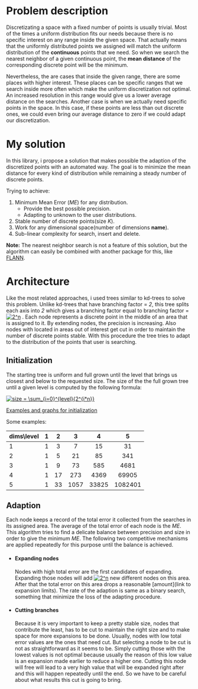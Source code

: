 # Problem description
Discretizating a space with a fixed number of points is usually trivial. Most of the times a uniform distribution fits our needs because there is no specific interest on any range inside the given space. That actually means that the uniformly distributed points we assigned will match the uniform distribution of the **continuous** points that we need. So when we search the nearest neighbor of a given continuous point, the **mean distance** of the corresponding discrete point will be the minimum.

Nevertheless, the are cases that inside the given range, there are some places with higher interest. These places can be specific ranges that we search inside more often which make the uniform discretization not optimal. An increased resolution in this range would give us a lower average distance on the searches. Another case is when we actually need specific points in the space. In this case, if these points are less than out discrete ones, we could even bring our average distance to zero if we could adapt our discretization.

# My solution
In this library, i propose a solution that makes possible the adaption of the discretized points with an automated way. The goal is to minimize the mean distance for every kind of distribution while remaining a steady number of discrete points.

Trying to achieve:
1.  Minimum Mean Error (_ME_) for any distribution.
    * Provide the best possible precision.
    * Adapting to unknown to the user distributions.
2.  Stable number of discrete points(size _K_).
3.  Work for any dimensional space(number of dimensions __name__).
4.  Sub-linear complexity for search, insert and delete.

**Note:** The nearest neighbor search is not a feature of this solution, but the algorithm can easily be combined with another package for this, like [FLANN](https://github.com/mariusmuja/flann).


# Architecture
Like the most related approaches, i used trees similar to kd-trees to solve this problem. Unlike kd-trees that have branching factor = _2_, this tree splits each axis into _2_ which gives a branching factor equal to branching factor = <a href="https://www.codecogs.com/eqnedit.php?latex=2^n" target="_blank"><img src="https://latex.codecogs.com/gif.latex?2^n" title="2^n" /></a> . Each node represents a discrete point in the middle of an area that is assigned to it. By extending nodes, the precision is increasing.  Also nodes with located in areas out of interest get cut in order to maintain the number of discrete points stable. With this procedure the tree tries to adapt to the distribution of the points that user is searching.

## Initialization
The starting tree is uniform and full grown until the level that brings us closest and below to the requested size. The size of the the full grown tree until a given level is computed by the following formula:

<a href="https://www.codecogs.com/eqnedit.php?latex=size&space;=&space;\sum_{i=0}^{level}{2^{i*n}}" target="_blank"><img src="https://latex.codecogs.com/gif.latex?size&space;=&space;\sum_{i=0}^{level}{2^{i*n}}" title="size = \sum_{i=0}^{level}{2^{i*n}}" /></a>

[Examples and graphs for initialization](https://github.com/jimkon/Adaptive-Discretization/blob/master/visualizations/initialization.ipynb)

Some examples:    

|dims\level| 1 | 2 | 3 | 4 | 5 |   
| --- | :---: | :---: | :---: | :---: | :---: |
|1|1| 3| 7| 15| 31|
|2|1| 5| 21| 85| 341|
|3|1| 9| 73| 585| 4681|
|4|1| 17| 273| 4369| 69905|
|5|1| 33| 1057| 33825| 1082401|

## Adaption
Each node keeps a record of the total error it collected from the searches in its assigned area. The average of the total error of each node is the _ME_. This algorithm tries to find a delicate balance between precision and size in order to give the minimum _ME_. The following two competitive mechanisms are applied repeatedly for this purpose until the balance is achieved.

*   #### Expanding nodes
    Nodes with high total error are the first candidates of expanding. Expanding those nodes will add <a href="https://www.codecogs.com/eqnedit.php?latex=2^n" target="_blank"><img src="https://latex.codecogs.com/gif.latex?2^n" title="2^n" /></a> new different nodes on this area. After that the total error on this area drops a reasonable [amount](link to expansion limits). The rate of the adaption is same as a binary search, something that minimize the loss of the adapting procedure.  

*   #### Cutting branches
    Because it is very important to keep a pretty stable size, nodes that contribute the least, has to be cut to maintain the right size and to make space for more expansions to be done. Usually, nodes with low total error values are the ones that need cut. But selecting a node to be cut is not as straightforward as it seems to be. Simply cutting those with the lowest values is not optimal because usually the reason of this low value is an expansion made earlier to reduce a higher one. Cutting this node will free will lead to a very high value that will be expanded right after and this will happen repeatedly until the end. So we have to be careful about what results this cut is going to bring.
